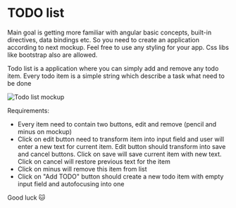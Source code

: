 # TODO list
Main goal is getting more familiar with angular basic concepts, built-in directives, data bindings etc. So you need to create an application according to next mockup. Feel free to use any styling for your app. Css libs like bootstrap also are allowed. 

Todo list is a application where you can simply add and remove any todo item. Every todo item is a simple string which describe a task what need to be done

![Todo list mockup](https://github.com/sir13tommy/front-kotany/blob/main/assets/todo_mockup.png?raw=true)

Requirements:
 * Every item need to contain two buttons, edit and remove (pencil and minus on mockup)
 * Click on edit button need to transform item into input field and user will enter a new text for current item. Edit button should transform into save and cancel buttons. Click on save will save current item with new text. Click on cancel will restore previous text for the item
 * Click on minus will remove this item from list
 * Click on "Add TODO" button should create a new todo item with empty input field and autofocusing into one

 Good luck 🐱